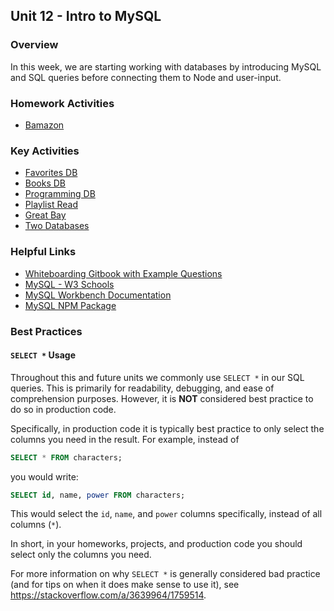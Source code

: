 ## Unit 12 - Intro to MySQL

### Overview

In this week, we are starting working with databases by introducing MySQL and SQL queries before connecting them to Node and user-input.

### Homework Activities

- [Bamazon](02-Homework/Instructions/homework_instructions.md)

### Key Activities

- [Favorites DB](01-Activities/02-FavoriteDB-NoData)
- [Books DB](01-Activities/05-booksDB)
- [Programming DB](01-Activities/04-programmingDB)
- [Playlist Read](01-Activities/08-playlistRead)
- [Great Bay](01-Activities/10-GreatBay)
- [Two Databases](01-Activities/14-TwoTables)

### Helpful Links

- [Whiteboarding Gitbook with Example Questions](https://www.gitbook.com/read/book/the-coding-bootcamp/whiteboarding-algorithms-and-interview-questions?key=technicalInterview)
- [MySQL - W3 Schools](http://www.w3schools.com/sql/)
- [MySQL Workbench Documentation](http://dev.mysql.com/doc/workbench/en/)
- [MySQL NPM Package](https://www.npmjs.com/package/mysql)

### Best Practices

#### `SELECT *` Usage

Throughout this and future units we commonly use `SELECT *` in our SQL queries. This is primarily for readability, debugging, and ease of comprehension purposes. However, it is **NOT** considered best practice to do so in production code.

Specifically, in production code it is typically best practice to only select the columns you need in the result. For example, instead of

```sql
SELECT * FROM characters;
```

you would write:

```sql
SELECT id, name, power FROM characters;
```

This would select the `id`, `name`, and `power` columns specifically, instead of all columns (`*`).

In short, in your homeworks, projects, and production code you should select only the columns you need.

For more information on why `SELECT *` is generally considered bad practice (and for tips on when it does make sense to use it), see <https://stackoverflow.com/a/3639964/1759514>.
